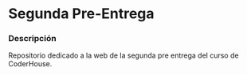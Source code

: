 # Segunda Pre-Entrega
### Descripción
Repositorio dedicado a la web de la segunda pre entrega del curso de CoderHouse.
